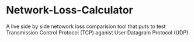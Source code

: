 # Network-Loss-Calculator
A live side by side netowork loss comparision tool that puts to test Transmission Control Protocol  (TCP) aganist User Datagram Protocol (UDP)
